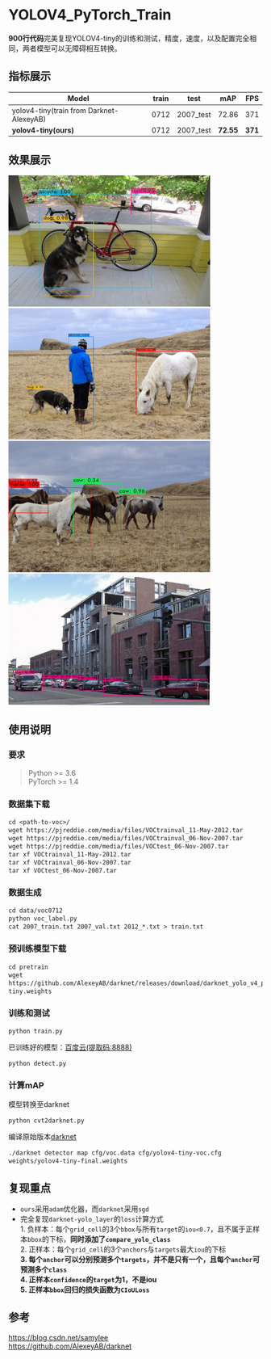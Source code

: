 # YOLOV4_PyTorch_Train
**900行代码**完美复现YOLOV4-tiny的训练和测试，精度，速度，以及配置完全相同，两者模型可以无障碍相互转换。

## 指标展示
|Model| train | test | mAP | FPS |
|-----|------|------|-----|-----|
|yolov4-tiny(train from Darknet-AlexeyAB) | 0712 |	2007_test |	72.86 |	371 |
|**yolov4-tiny(ours)** | 0712 |	2007_test |	**72.55** |	**371** |

## 效果展示
<img src="assets/result1.jpg" width="400" height="260"/>   <img src="assets/result2.jpg" width="400" height="260"/>   
<img src="assets/result3.jpg" width="400" height="260"/>   <img src="assets/result4.jpg" width="400" height="260"/>   

## 使用说明
### 要求
> Python >= 3.6 \
> PyTorch >= 1.4
### 数据集下载
```shell script
cd <path-to-voc>/
wget https://pjreddie.com/media/files/VOCtrainval_11-May-2012.tar
wget https://pjreddie.com/media/files/VOCtrainval_06-Nov-2007.tar
wget https://pjreddie.com/media/files/VOCtest_06-Nov-2007.tar
tar xf VOCtrainval_11-May-2012.tar
tar xf VOCtrainval_06-Nov-2007.tar
tar xf VOCtest_06-Nov-2007.tar
```
### 数据生成
```shell script
cd data/voc0712
python voc_label.py
cat 2007_train.txt 2007_val.txt 2012_*.txt > train.txt
```
### 预训练模型下载
```shell script
cd pretrain
wget https://github.com/AlexeyAB/darknet/releases/download/darknet_yolo_v4_pre/yolov4-tiny.weights
```
### 训练和测试
```shell script
python train.py
```
已训练好的模型：[百度云(提取码:8888)](https://pan.baidu.com/s/1OBkCtSJgaVfm-eXPcvTyvw)
```shell script
python detect.py
```
### 计算mAP
模型转换至darknet
```shell script
python cvt2darknet.py
```
编译原始版本[darknet](https://github.com/pjreddie/darknet)
```shell script
./darknet detector map cfg/voc.data cfg/yolov4-tiny-voc.cfg weights/yolov4-tiny-final.weights
```

## 复现重点
- `ours`采用`adam`优化器，而`darknet`采用`sgd`
- 完全复现`darknet-yolo_layer`的`loss`计算方式
  <br>1. 负样本：每个`grid_cell`的3个`bbox`与所有`target`的`iou<0.7`，且不属于正样本`bbox`的下标，**同时添加了`compare_yolo_class`**
  <br>2. 正样本：每个`grid_cell`的3个`anchors`与`targets`最大`iou`的下标
  <br>**3. 每个`anchor`可以分别预测多个`targets`，并不是只有一个，且每个`anchor`可预测多个`class`**
  <br>**4. 正样本`confidence`的`target`为1，不是iou**
  <br>**5. 正样本`bbox`回归的损失函数为`CIoULoss`**

## 参考
https://blog.csdn.net/samylee  
https://github.com/AlexeyAB/darknet

